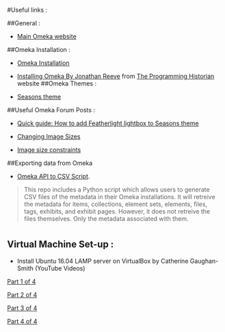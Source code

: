 #Useful links :

##General :

* [Main Omeka website](http://omeka.org/)

##Omeka Installation :

* [Omeka Installation](https://omeka.org/codex/Installation)
* [Installing Omeka By Jonathan Reeve](http://programminghistorian.org/lessons/installing-omeka) from  [
The Programming Historian](http://programminghistorian.org/) website
##Omeka Themes :

* [Seasons theme](http://omeka.org/add-ons/themes/seasons/)

##Useful Omeka Forum Posts :

* [Quick guide: How to add Featherlight lightbox to Seasons theme](http://omeka.org/forums-legacy/topic/quick-guide-how-to-add-featherlight-lightbox-to-seasons-theme)

* [Changing Image Sizes](http://omeka.org/forums-legacy/topic/changing-image-sizes)

* [Image size constraints](http://omeka.org/forums-legacy/topic/image-size-constraints)


##Exporting data from Omeka

* [Omeka API to CSV Script](https://github.com/omeka/PythonOmekaApiToCsv). 

>This repo includes a Python script which allows users to generate CSV files of the metadata in their Omeka installations. It will retreive the metadata for items, collections, element sets, elements, files, tags, exhibits, and exhibit pages. However, it does not retreive the files themselves. Only the metadata associated with them.
#

## Virtual Machine Set-up :

* Install Ubuntu 16.04 LAMP server on VirtualBox by Catherine Gaughan-Smith \(YouTube Videos\)

[Part 1 of 4](https://www.youtube.com/watch?v=dJwSgypywB4)

[Part 2 of 4](https://www.youtube.com/watch?v=PT20hHV9l-8)

[Part 3 of 4](https://www.youtube.com/watch?v=aC0bAJWm8wo)

[Part 4 of 4](https://www.youtube.com/watch?v=toD45fK6slA&t=777s)


